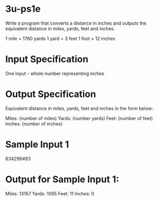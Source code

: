 # 3u-ps1e

Write a program that converts a distance in inches and outputs the equivalent distance in miles, yards, feet and inches.

1 mile = 1760 yards
1 yard = 3 feet
1 foot = 12 inches

# Input Specification
One input - whole number representing inches

# Output Specification
Equivalent distance in miles, yards, feet and inches in the form below:

Miles: (number of miles) Yards: (number yards) Feet: (number of feet) Inches: (number of inches)

# Sample Input 1
834299493

# Output for Sample Input 1:
Miles: 13167 Yards: 1065 Feet: 11 Inches: 0

